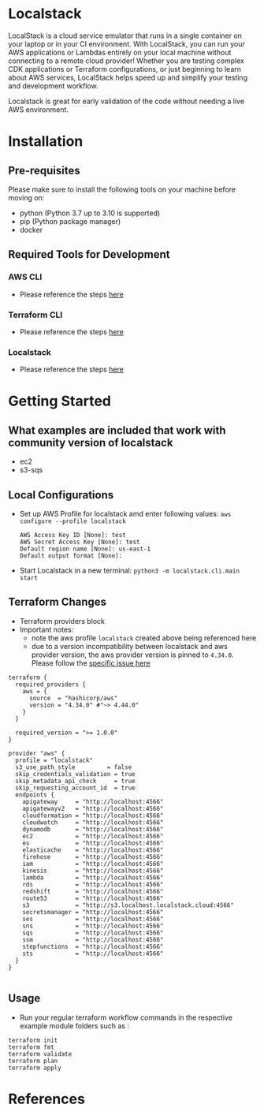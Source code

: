 # Localstack
LocalStack is a cloud service emulator that runs in a single container on your laptop or in your CI environment. With LocalStack, you can run your AWS applications or Lambdas entirely on your local machine without connecting to a remote cloud provider! Whether you are testing complex CDK applications or Terraform configurations, or just beginning to learn about AWS services, LocalStack helps speed up and simplify your testing and development workflow.

Localstack is great for early validation of the code without needing a live AWS environment.

# Installation
## Pre-requisites
Please make sure to install the following tools on your machine before moving on:

- python (Python 3.7 up to 3.10 is supported)
- pip (Python package manager)
- docker
## Required Tools for Development
### AWS CLI
- Please reference the steps [here](https://docs.aws.amazon.com/cli/latest/userguide/getting-started-install.html)
### Terraform CLI
- Please reference the steps [here](https://developer.hashicorp.com/terraform/tutorials/aws-get-started/install-cli)
### Localstack
- Please reference the steps [here](https://docs.localstack.cloud/get-started/#installation)

# Getting Started
## What examples are included that work with community version of localstack
- ec2
- s3-sqs
## Local Configurations
- Set up AWS Profile for localstack amd enter following values: `aws configure --profile localstack`
    ```
    AWS Access Key ID [None]: test
    AWS Secret Access Key [None]: test
    Default region name [None]: us-east-1
    Default output format [None]:
    ```
- Start Localstack in a new terminal:  `python3 -m localstack.cli.main start`
## Terraform Changes
- Terraform providers block 
- Important notes: 
    - note the aws profile `localstack` created above being referenced here
    - due to a version incompatibility between localstack and aws provider version, the aws provider version is pinned to `4.34.0`. Please follow the [specific issue here](https://github.com/localstack/localstack/issues/7046)
```
terraform {
  required_providers {
    aws = {
      source  = "hashicorp/aws"
      version = "4.34.0" #"~> 4.44.0"
    }
  }

  required_version = ">= 1.0.0"
}

provider "aws" {
  profile = "localstack"
  s3_use_path_style         = false
  skip_credentials_validation = true
  skip_metadata_api_check     = true
  skip_requesting_account_id  = true
  endpoints {
    apigateway     = "http://localhost:4566"
    apigatewayv2   = "http://localhost:4566"
    cloudformation = "http://localhost:4566"
    cloudwatch     = "http://localhost:4566"
    dynamodb       = "http://localhost:4566"
    ec2            = "http://localhost:4566"
    es             = "http://localhost:4566"
    elasticache    = "http://localhost:4566"
    firehose       = "http://localhost:4566"
    iam            = "http://localhost:4566"
    kinesis        = "http://localhost:4566"
    lambda         = "http://localhost:4566"
    rds            = "http://localhost:4566"
    redshift       = "http://localhost:4566"
    route53        = "http://localhost:4566"
    s3             = "http://s3.localhost.localstack.cloud:4566"
    secretsmanager = "http://localhost:4566"
    ses            = "http://localhost:4566"
    sns            = "http://localhost:4566"
    sqs            = "http://localhost:4566"
    ssm            = "http://localhost:4566"
    stepfunctions  = "http://localhost:4566"
    sts            = "http://localhost:4566"
  }
}


```
## Usage
- Run your regular terraform workflow commands in the respective example module folders such as :
```
terraform init
terraform fmt
terraform validate
terraform plan
terraform apply

```


# References
